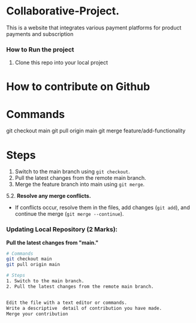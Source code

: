 # Collaborative-Project.
This is a website that integrates various payment platforms for product payments and subscription

### How to Run the project

1. Clone this repo into your local project


# How to contribute on Github
# Commands
git checkout main
git pull origin main
git merge feature/add-functionality

# Steps
1. Switch to the main branch using `git checkout`.
2. Pull the latest changes from the remote main branch.
3. Merge the feature branch into main using `git merge`.

5.2. **Resolve any merge conflicts.**

- If conflicts occur, resolve them in the files, add changes (`git add`), and continue the merge (`git merge --continue`).

###  Updating Local Repository (2 Marks):
 **Pull the latest changes from "main."**

```bash
# Commands
git checkout main
git pull origin main

# Steps
1. Switch to the main branch.
2. Pull the latest changes from the remote main branch.


Edit the file with a text editor or commands.
Write a descriptive  detail of contribution you have made.
Merge your contribution



